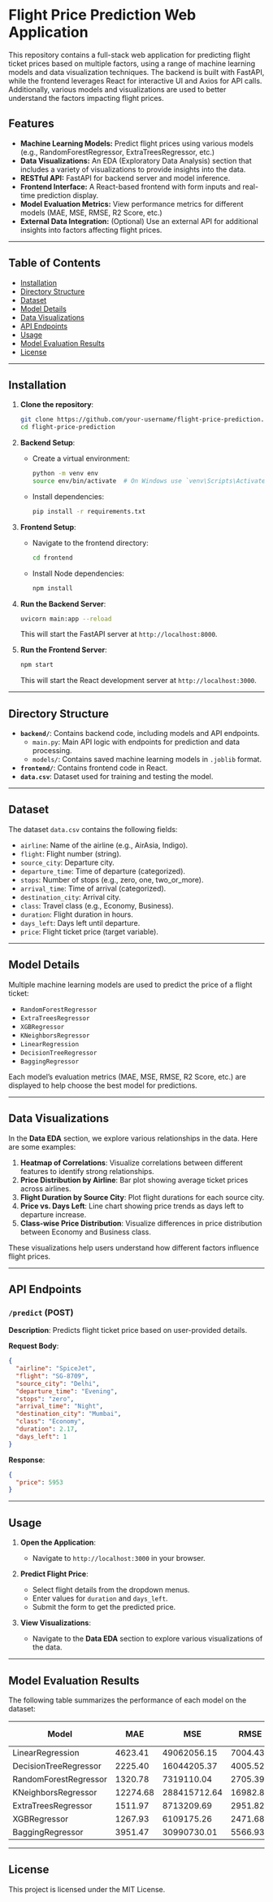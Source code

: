 
# Flight Price Prediction Web Application

This repository contains a full-stack web application for predicting flight ticket prices based on multiple factors, using a range of machine learning models and data visualization techniques. The backend is built with FastAPI, while the frontend leverages React for interactive UI and Axios for API calls. Additionally, various models and visualizations are used to better understand the factors impacting flight prices.

## Features
- **Machine Learning Models:** Predict flight prices using various models (e.g., RandomForestRegressor, ExtraTreesRegressor, etc.)
- **Data Visualizations:** An EDA (Exploratory Data Analysis) section that includes a variety of visualizations to provide insights into the data.
- **RESTful API:** FastAPI for backend server and model inference.
- **Frontend Interface:** A React-based frontend with form inputs and real-time prediction display.
- **Model Evaluation Metrics:** View performance metrics for different models (MAE, MSE, RMSE, R2 Score, etc.)
- **External Data Integration:** (Optional) Use an external API for additional insights into factors affecting flight prices.

---

## Table of Contents
- [Installation](#installation)
- [Directory Structure](#directory-structure)
- [Dataset](#dataset)
- [Model Details](#model-details)
- [Data Visualizations](#data-visualizations)
- [API Endpoints](#api-endpoints)
- [Usage](#usage)
- [Model Evaluation Results](#model-evaluation-results)
- [License](#license)

---

## Installation

1. **Clone the repository**:
   ```bash
   git clone https://github.com/your-username/flight-price-prediction.git
   cd flight-price-prediction
   ```

2. **Backend Setup**:
   - Create a virtual environment:
     ```bash
     python -m venv env
     source env/bin/activate  # On Windows use `venv\Scripts\Activate`
     ```
   - Install dependencies:
     ```bash
     pip install -r requirements.txt
     ```

3. **Frontend Setup**:
   - Navigate to the frontend directory:
     ```bash
     cd frontend
     ```
   - Install Node dependencies:
     ```bash
     npm install
     ```

4. **Run the Backend Server**:
   ```bash
   uvicorn main:app --reload
   ```
   This will start the FastAPI server at `http://localhost:8000`.

5. **Run the Frontend Server**:
   ```bash
   npm start
   ```
   This will start the React development server at `http://localhost:3000`.

---

## Directory Structure

- **`backend/`**: Contains backend code, including models and API endpoints.
  - `main.py`: Main API logic with endpoints for prediction and data processing.
  - `models/`: Contains saved machine learning models in `.joblib` format.
- **`frontend/`**: Contains frontend code in React.
- **`data.csv`**: Dataset used for training and testing the model.

---

## Dataset

The dataset `data.csv` contains the following fields:
- `airline`: Name of the airline (e.g., AirAsia, Indigo).
- `flight`: Flight number (string).
- `source_city`: Departure city.
- `departure_time`: Time of departure (categorized).
- `stops`: Number of stops (e.g., zero, one, two_or_more).
- `arrival_time`: Time of arrival (categorized).
- `destination_city`: Arrival city.
- `class`: Travel class (e.g., Economy, Business).
- `duration`: Flight duration in hours.
- `days_left`: Days left until departure.
- `price`: Flight ticket price (target variable).

---

## Model Details

Multiple machine learning models are used to predict the price of a flight ticket:
- `RandomForestRegressor`
- `ExtraTreesRegressor`
- `XGBRegressor`
- `KNeighborsRegressor`
- `LinearRegression`
- `DecisionTreeRegressor`
- `BaggingRegressor`

Each model’s evaluation metrics (MAE, MSE, RMSE, R2 Score, etc.) are displayed to help choose the best model for predictions.

---

## Data Visualizations

In the **Data EDA** section, we explore various relationships in the data. Here are some examples:

1. **Heatmap of Correlations**: Visualize correlations between different features to identify strong relationships.
2. **Price Distribution by Airline**: Bar plot showing average ticket prices across airlines.
3. **Flight Duration by Source City**: Plot flight durations for each source city.
4. **Price vs. Days Left**: Line chart showing price trends as days left to departure increase.
5. **Class-wise Price Distribution**: Visualize differences in price distribution between Economy and Business class.

These visualizations help users understand how different factors influence flight prices.

---

## API Endpoints

### `/predict` (POST)
**Description**: Predicts flight ticket price based on user-provided details.

**Request Body**:
```json
{
  "airline": "SpiceJet",
  "flight": "SG-8709",
  "source_city": "Delhi",
  "departure_time": "Evening",
  "stops": "zero",
  "arrival_time": "Night",
  "destination_city": "Mumbai",
  "class": "Economy",
  "duration": 2.17,
  "days_left": 1
}
```

**Response**:
```json
{
  "price": 5953
}
```

---

## Usage

1. **Open the Application**:
   - Navigate to `http://localhost:3000` in your browser.

2. **Predict Flight Price**:
   - Select flight details from the dropdown menus.
   - Enter values for `duration` and `days_left`.
   - Submit the form to get the predicted price.

3. **View Visualizations**:
   - Navigate to the **Data EDA** section to explore various visualizations of the data.

---

## Model Evaluation Results

The following table summarizes the performance of each model on the dataset:

| Model                  | MAE     | MSE         | RMSE    | R2 Score | RMSLE | Adjusted R2 Score |
|------------------------|---------|-------------|---------|----------|-------|--------------------|
| LinearRegression       | 4623.41 | 49062056.15 | 7004.43 | 0.904672 | 8.854 | 0.904662          |
| DecisionTreeRegressor  | 2225.40 | 16044205.37 | 4005.52 | 0.968826 | 8.295 | 0.968823          |
| RandomForestRegressor  | 1320.78 | 7319110.04  | 2705.39 | 0.985779 | 7.903 | 0.985777          |
| KNeighborsRegressor    | 12274.68| 288415712.64| 16982.81| 0.439607 | 9.74  | 0.439544          |
| ExtraTreesRegressor    | 1511.97 | 8713209.69  | 2951.82 | 0.98307  | 7.99  | 0.983068          |
| XGBRegressor           | 1267.93 | 6109175.26  | 2471.68 | 0.98813  | 7.813 | 0.988129          |
| BaggingRegressor       | 3951.47 | 30990730.01 | 5566.93 | 0.939785 | 8.625 | 0.939778          |

---

## License

This project is licensed under the MIT License.
